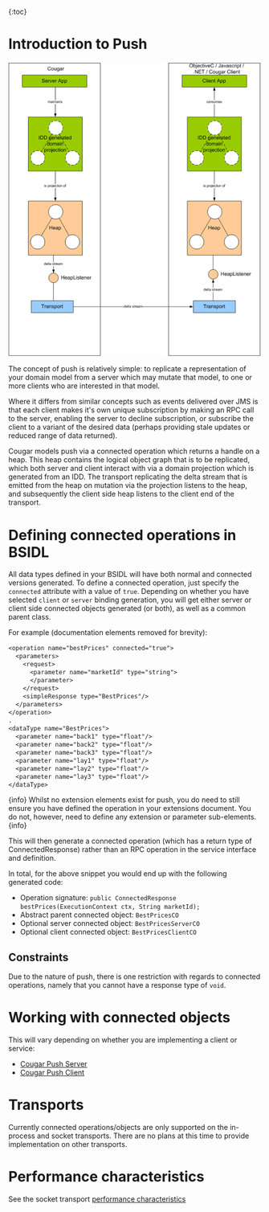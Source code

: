 ---
---
{:toc}

# Introduction to Push

![CougarCO](CougarCO.png)

The concept of push is relatively simple: to replicate a representation of your domain model from a server which may
mutate that model, to one or more clients who are interested in that model.

Where it differs from similar concepts such as events delivered over JMS is that each client makes it's own unique
subscription by making an RPC call to the server, enabling the server to decline subscription, or subscribe the client
to a variant of the desired data (perhaps providing stale updates or reduced range of data returned).

Cougar models push via a connected operation which returns a handle on a heap. This heap contains the logical object
graph that is to be replicated, which both server and client interact with via a domain projection which is generated
from an IDD. The transport replicating the delta stream that is emitted from the heap on mutation via the projection
listens to the heap, and subsequently the client side heap listens to the client end of the transport.

# Defining connected operations in BSIDL

All data types defined in your BSIDL will have both normal and connected versions generated. To define a connected
operation, just specify the ```connected``` attribute with a value of ```true```. Depending on whether you have selected
```client``` or ```server``` binding generation, you will get either server or client side connected objects generated
(or both), as well as a common parent class.

For example (documentation elements removed for brevity):

```
<operation name="bestPrices" connected="true">
  <parameters>
    <request>
      <parameter name="marketId" type="string">
      </parameter>
    </request>
    <simpleResponse type="BestPrices"/>
  </parameters>
</operation>
.
<dataType name="BestPrices">
  <parameter name="back1" type="float"/>
  <parameter name="back2" type="float"/>
  <parameter name="back3" type="float"/>
  <parameter name="lay1" type="float"/>
  <parameter name="lay2" type="float"/>
  <parameter name="lay3" type="float"/>
</dataType>
```

{info}
Whilst no extension elements exist for push, you do need to still ensure you have defined the operation in your extensions
document. You do not, however, need to define any extension or parameter sub-elements.
{info}

This will then generate a connected operation (which has a return type of ConnectedResponse) rather than an RPC operation
in the service interface and definition.

In total, for the above snippet you would end up with the following generated code:

* Operation signature: ```public ConnectedResponse bestPrices(ExecutionContext ctx, String marketId);```
* Abstract parent connected object: ```BestPricesCO```
* Optional server connected object: ```BestPricesServerCO```
* Optional client connected object: ```BestPricesClientCO```

## Constraints

Due to the nature of push, there is one restriction with regards to connected operations, namely that you cannot have a
response type of ```void```.

# Working with connected objects

This will vary depending on whether you are implementing a client or service:

* [Cougar Push Server](Cougar_Push_Server.html)
* [Cougar Push Client](Cougar_Push_Client.html)

# Transports

Currently connected operations/objects are only supported on the in-process and socket transports. There are no plans at
this time to provide implementation on other transports.

# Performance characteristics

See the socket transport [performance characteristics](Cougar_Socket_Performance_Characteristics.html)

